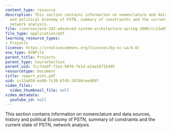 ```yaml
---
content_type: resource
description: This section contains information on nomenclature and data sources, history
  and political Economy of PSTN, summary of constraints and the current state of PSTN,
  network analysis.
file: /courses/esd-342-advanced-system-architecture-spring-2006/cc13a050ea987c396f4524760ceed097_report_pstn.pdf
file_type: application/pdf
learning_resource_types:
- Projects
license: https://creativecommons.org/licenses/by-nc-sa/4.0/
ocw_type: OCWFile
parent_title: Projects
parent_type: CourseSection
parent_uid: 7cc7aadf-f2e1-b076-fe1d-e2aa187324d5
resourcetype: Document
title: report_pstn.pdf
uid: cc13a050-ea98-7c39-6f45-24760ceed097
video_files:
  video_thumbnail_file: null
video_metadata:
  youtube_id: null
---
```

This section contains information on nomenclature and data sources, history and political Economy of PSTN, summary of constraints and the current state of PSTN, network analysis.